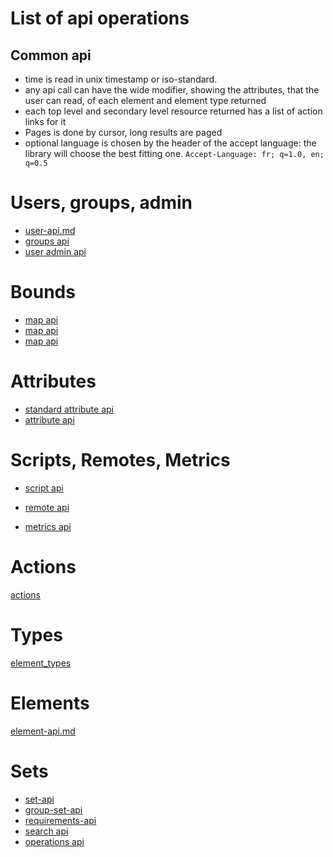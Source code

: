 
# List of api operations

## Common api

* time is read in unix timestamp or iso-standard.
* any api call can have the wide modifier, showing the attributes, that the user can read, of each element and element type returned
* each top level and secondary level resource returned has a list of action links for it
* Pages is done by cursor, long results are paged
* optional language is chosen by the header of the accept language: the library will choose the best fitting one. `Accept-Language: fr; q=1.0, en; q=0.5`

# Users, groups, admin
* [user-api.md](step-0-users-groups/user-api.md)
* [groups api](step-0-users-groups/group-api.md)
* [user admin api](step-0-users-groups/user-admin-tasks.md)


# Bounds
* [map api](step-1-bounds/location-api.md)
* [map api](step-1-bounds/time-api.md)
* [map api](step-1-bounds/path-api.md)


# Attributes
* [standard attribute api](step-2-attributes/standard-attribute-api.md)
* [attribute api](step-2-attributes/attribute-api.md)


# Scripts, Remotes, Metrics
* [script api](step-3-scripts-remotes/script-api.md)
* [remote api](step-3-scripts-remotes/remote-api.md)

* [metrics api](step-3-scripts-remotes/metrics-tasks.md)


# Actions
[actions](step-4-actions/actions-api.md)

# Types
[element_types](step-5-types/type-api.md)

# Elements
[element-api.md](step-6-elements/element-api.md)

# Sets
* [set-api](step-7-sets/set-api.md)
* [group-set-api](step-7-sets/group-set-api.md)
* [requirements-api](step-7-sets/requirements-api.md)
* [search api](step-7-sets/search-api.md)
* [operations api](step-7-sets/operations-api.md)
